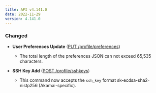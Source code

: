 ```yaml
---
title: API v4.141.0
date: 2022-11-29
version: 4.141.0
---
```


### Changed

* **User Preferences Update** ([PUT /profile/preferences](https://www.linode.com/docs/api/profile/#user-preferences-update))
  * The total length of the preferences JSON can not exceed 65,535 characters.

* **SSH Key Add** ([POST /profile/sshkeys](https://www.linode.com/docs/api/profile/#ssh-key-add))
  * This command now accepts the `ssh_key` format sk-ecdsa-sha2-nistp256 (Akamai-specific).
